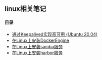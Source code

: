 ## linux相关笔记

#### 目录

* [通过Keepalived实现高可用 (Ubuntu 20.04)](./01-configure-highly-available-HAProxy-with-keepalived-on-ubuntu-20.04.md)
* [在Linux上安装DockerEngine](./02-install-docker-on-linux.md)
* [在Linux上安装samba服务](./03-install-samba-on-linux.md)
* [在Linux上安装harbor服务](./04-install-harbor-on-linux.md)
